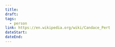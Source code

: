 ```yaml
---
title: 
draft: 
tags:
  - person
link: https://en.wikipedia.org/wiki/Candace_Pert
dateStart: 
dateEnd:
---
```

